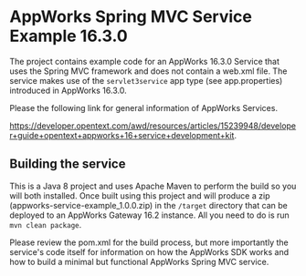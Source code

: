 # AppWorks Spring MVC Service Example 16.3.0

The project contains example code for an AppWorks 16.3.0 Service that uses the
Spring MVC framework and does not contain a web.xml file. The service makes use
of the `servlet3service` app type (see app.properties) introduced in AppWorks 16.3.0.

Please the following link for general information of AppWorks Services.

https://developer.opentext.com/awd/resources/articles/15239948/developer+guide+opentext+appworks+16+service+development+kit.

## Building the service

This is a Java 8 project and uses Apache Maven to perform the build so you will both installed. Once built using this
project and will produce a zip (appworks-service-example_1.0.0.zip) in the `/target` directory that can be deployed
to an AppWorks Gateway 16.2 instance. All you need to do is run `mvn clean package`.

Please review the pom.xml for the build process, but more importantly the service's code itself for information on
how the AppWorks SDK works and how to build a minimal but functional AppWorks Spring MVC service.
